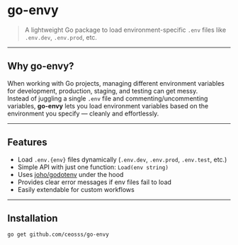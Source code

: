 # go-envy

> A lightweight Go package to load environment-specific `.env` files like `.env.dev`, `.env.prod`, etc.

---

## Why go-envy?

When working with Go projects, managing different environment variables for development, production, staging, and testing can get messy.  
Instead of juggling a single `.env` file and commenting/uncommenting variables, **go-envy** lets you load environment variables based on the environment you specify — cleanly and effortlessly.

---

## Features

- Load `.env.{env}` files dynamically (`.env.dev`, `.env.prod`, `.env.test`, etc.)
- Simple API with just one function: `Load(env string)`
- Uses [joho/godotenv](https://github.com/joho/godotenv) under the hood
- Provides clear error messages if env files fail to load
- Easily extendable for custom workflows

---

## Installation

```bash
go get github.com/ceosss/go-envy
